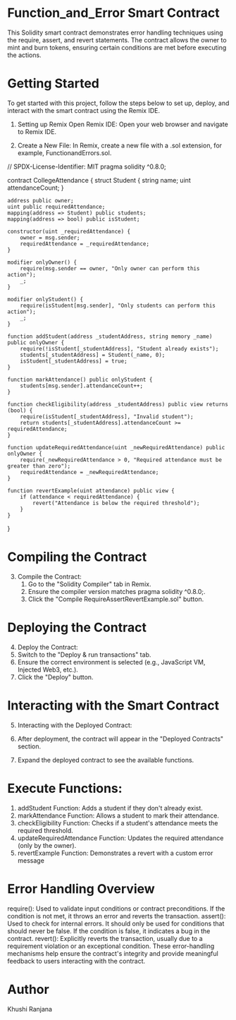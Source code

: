# Function_and_Error Smart Contract
This Solidity smart contract demonstrates error handling techniques using the require, assert, and revert statements. The contract allows the owner to mint and burn tokens, ensuring certain conditions are met before executing the actions.

# Getting Started
To get started with this project, follow the steps below to set up, deploy, and interact with the smart contract using the Remix IDE.

1. Setting up Remix
Open Remix IDE:
Open your web browser and navigate to Remix IDE.

2. Create a New File:
In Remix, create a new file with a .sol extension, for example, FunctionandErrors.sol.

// SPDX-License-Identifier: MIT
pragma solidity ^0.8.0;

contract CollegeAttendance {
    struct Student {
        string name;
        uint attendanceCount;
    }

    address public owner;
    uint public requiredAttendance;
    mapping(address => Student) public students;
    mapping(address => bool) public isStudent;

    constructor(uint _requiredAttendance) {
        owner = msg.sender;
        requiredAttendance = _requiredAttendance;
    }

    modifier onlyOwner() {
        require(msg.sender == owner, "Only owner can perform this action");
        _;
    }

    modifier onlyStudent() {
        require(isStudent[msg.sender], "Only students can perform this action");
        _;
    }

    function addStudent(address _studentAddress, string memory _name) public onlyOwner {
        require(!isStudent[_studentAddress], "Student already exists");
        students[_studentAddress] = Student(_name, 0);
        isStudent[_studentAddress] = true;
    }

    function markAttendance() public onlyStudent {
        students[msg.sender].attendanceCount++;
    }

    function checkEligibility(address _studentAddress) public view returns (bool) {
        require(isStudent[_studentAddress], "Invalid student");
        return students[_studentAddress].attendanceCount >= requiredAttendance;
    }

    function updateRequiredAttendance(uint _newRequiredAttendance) public onlyOwner {
        require(_newRequiredAttendance > 0, "Required attendance must be greater than zero");
        requiredAttendance = _newRequiredAttendance;
    }

    function revertExample(uint attendance) public view {
        if (attendance < requiredAttendance) {
            revert("Attendance is below the required threshold");
        }
    }
}
# Compiling the Contract
3. Compile the Contract:
   1. Go to the "Solidity Compiler" tab in Remix.
   2. Ensure the compiler version matches pragma solidity ^0.8.0;.
   3. Click the "Compile RequireAssertRevertExample.sol" button.

# Deploying the Contract
4. Deploy the Contract:
  1. Switch to the "Deploy & run transactions" tab.
  2. Ensure the correct environment is selected (e.g., JavaScript VM, Injected Web3, etc.).
  3. Click the "Deploy" button.

# Interacting with the Smart Contract
5. Interacting with the Deployed Contract:

  1.  After deployment, the contract will appear in the "Deployed Contracts" section.
  2. Expand the deployed contract to see the available functions.

# Execute Functions:

 1. addStudent Function: Adds a student if they don't already exist.
 2. markAttendance Function: Allows a student to mark their attendance.
 3. checkEligibility Function: Checks if a student's attendance meets the required threshold.
 4. updateRequiredAttendance Function: Updates the required attendance (only by the owner).
 5. revertExample Function: Demonstrates a revert with a custom error message

# Error Handling Overview
require():
  Used to validate input conditions or contract preconditions. If the condition is not met, it 
  throws an error and reverts the transaction.
assert():
  Used to check for internal errors. It should only be used for conditions that should never be 
  false. If the condition is false, it indicates a bug in the contract.
revert():
  Explicitly reverts the transaction, usually due to a requirement violation or an exceptional 
  condition.
These error-handling mechanisms help ensure the contract's integrity and provide meaningful feedback to users interacting with the contract.

# Author
Khushi Ranjana
